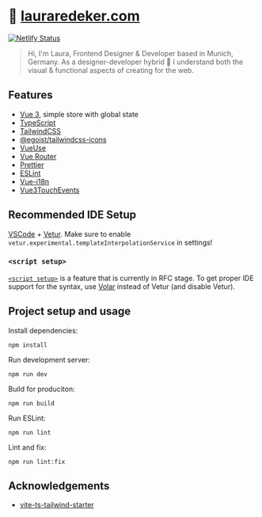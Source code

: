 # 🔮 [lauraredeker.com](https://lauraredeker.com/)

[![Netlify Status](https://api.netlify.com/api/v1/badges/4963c89b-99fa-4617-8c49-483c5a6714b4/deploy-status)](https://app.netlify.com/sites/laura-redeker-portfolio/deploys)

> Hi, I'm Laura, Frontend Designer & Developer based in Munich, Germany. As a designer-developer hybrid 👾 I understand both the visual & functional aspects of creating for the web.

## Features

- [Vue 3](https://vuejs.org/), simple store with global state
- [TypeScript](https://www.typescriptlang.org/)
- [TailwindCSS](https://tailwindcss.com)
- [@egoist/tailwindcss-icons](https://github.com/egoist/tailwindcss-icons)
- [VueUse](https://vueuse.org/)
- [Vue Router](https://router.vuejs.org/)
- [Prettier](https://prettier.io/)
- [ESLint](https://eslint.org/)
- [Vue-i18n](https://vue-i18n.intlify.dev/)
- [Vue3TouchEvents](https://www.npmjs.com/package/vue3-touch-events)

## Recommended IDE Setup

[VSCode](https://code.visualstudio.com/) + [Vetur](https://marketplace.visualstudio.com/items?itemName=octref.vetur). Make sure to enable `vetur.experimental.templateInterpolationService` in settings!

### `<script setup>`

[`<script setup>`](https://github.com/vuejs/rfcs/pull/227) is a feature that is currently in RFC stage. To get proper IDE support for the syntax, use [Volar](https://marketplace.visualstudio.com/items?itemName=johnsoncodehk.volar) instead of Vetur (and disable Vetur).

## Project setup and usage

Install dependencies:

```
npm install
```

Run development server:

```
npm run dev
```

Build for produciton:

```
npm run build
```

Run ESLint:

```
npm run lint
```

Lint and fix:

```
npm run lint:fix
```

## Acknowledgements

- [vite-ts-tailwind-starter](https://github.com/Uninen/vite-ts-tailwind-starter)
